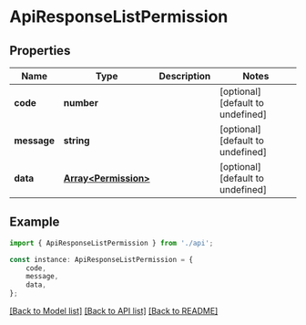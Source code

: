 # ApiResponseListPermission


## Properties

Name | Type | Description | Notes
------------ | ------------- | ------------- | -------------
**code** | **number** |  | [optional] [default to undefined]
**message** | **string** |  | [optional] [default to undefined]
**data** | [**Array&lt;Permission&gt;**](Permission.md) |  | [optional] [default to undefined]

## Example

```typescript
import { ApiResponseListPermission } from './api';

const instance: ApiResponseListPermission = {
    code,
    message,
    data,
};
```

[[Back to Model list]](../README.md#documentation-for-models) [[Back to API list]](../README.md#documentation-for-api-endpoints) [[Back to README]](../README.md)
